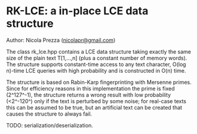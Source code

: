 RK-LCE:  a in-place LCE data structure
===
Author: Nicola Prezza (nicolapr@gmail.com)

The class rk_lce.hpp contains a LCE data structure taking exactly the same size of the plain text T[1,...,n] (plus a constant number of memory words). The structure supports constant-time access to any text character, O(log n)-time LCE queries with high probability and is constructed in O(n) time. 

The structure is based on Rabin-Karp fingerprinting with Mersenne primes. Since for efficiency reasons in this implementation the prime is fixed (2^127^-1), the structure returns a wrong result with low probability (<2^-120^) only if the text is perturbed by some noise; for real-case texts this can be assumed to be true, but an artificial text can be created that causes the structure to always fail.

TODO: serialization/deserialization.